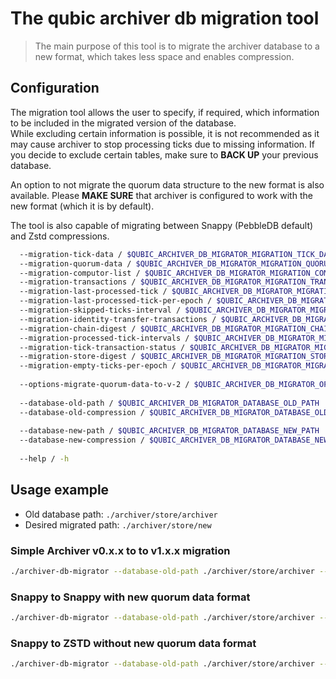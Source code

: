 # The qubic archiver db migration tool

> The main purpose of this tool is to migrate the archiver database to a new format, which takes less space and enables compression.

## Configuration

The migration tool allows the user to specify, if required, which information to be included in the migrated version of the database.  
While excluding certain information is possible, it is not recommended as it may cause archiver to stop processing ticks due to missing information. 
If you decide to exclude certain tables, make sure to **BACK UP** your previous database.  

An option to not migrate the quorum data structure to the new format is also available.
Please **MAKE SURE** that archiver is configured to work with the new format (which it is by default).

The tool is also capable of migrating between Snappy (PebbleDB default) and Zstd compressions.

```bash
  --migration-tick-data / $QUBIC_ARCHIVER_DB_MIGRATOR_MIGRATION_TICK_DATA                                            <bool>    (default: true)
  --migration-quorum-data / $QUBIC_ARCHIVER_DB_MIGRATOR_MIGRATION_QUORUM_DATA                                        <bool>    (default: true)
  --migration-computor-list / $QUBIC_ARCHIVER_DB_MIGRATOR_MIGRATION_COMPUTOR_LIST                                    <bool>    (default: true)
  --migration-transactions / $QUBIC_ARCHIVER_DB_MIGRATOR_MIGRATION_TRANSACTIONS                                      <bool>    (default: true)
  --migration-last-processed-tick / $QUBIC_ARCHIVER_DB_MIGRATOR_MIGRATION_LAST_PROCESSED_TICK                        <bool>    (default: true)
  --migration-last-processed-tick-per-epoch / $QUBIC_ARCHIVER_DB_MIGRATOR_MIGRATION_LAST_PROCESSED_TICK_PER_EPOCH    <bool>    (default: true)
  --migration-skipped-ticks-interval / $QUBIC_ARCHIVER_DB_MIGRATOR_MIGRATION_SKIPPED_TICKS_INTERVAL                  <bool>    (default: true)
  --migration-identity-transfer-transactions / $QUBIC_ARCHIVER_DB_MIGRATOR_MIGRATION_IDENTITY_TRANSFER_TRANSACTIONS  <bool>    (default: true)
  --migration-chain-digest / $QUBIC_ARCHIVER_DB_MIGRATOR_MIGRATION_CHAIN_DIGEST                                      <bool>    (default: true)
  --migration-processed-tick-intervals / $QUBIC_ARCHIVER_DB_MIGRATOR_MIGRATION_PROCESSED_TICK_INTERVALS              <bool>    (default: true)
  --migration-tick-transaction-status / $QUBIC_ARCHIVER_DB_MIGRATOR_MIGRATION_TICK_TRANSACTION_STATUS                <bool>    (default: true)
  --migration-store-digest / $QUBIC_ARCHIVER_DB_MIGRATOR_MIGRATION_STORE_DIGEST                                      <bool>    (default: true)
  --migration-empty-ticks-per-epoch / $QUBIC_ARCHIVER_DB_MIGRATOR_MIGRATION_EMPTY_TICKS_PER_EPOCH                    <bool>    (default: true)
  
  --options-migrate-quorum-data-to-v-2 / $QUBIC_ARCHIVER_DB_MIGRATOR_OPTIONS_MIGRATE_QUORUM_DATA_TO_V_2              <bool>    (default: true)
  
  --database-old-path / $QUBIC_ARCHIVER_DB_MIGRATOR_DATABASE_OLD_PATH                                                <string>  (default: ./storage/old)
  --database-old-compression / $QUBIC_ARCHIVER_DB_MIGRATOR_DATABASE_OLD_COMPRESSION                                  <string>  (default: Snappy)
  
  --database-new-path / $QUBIC_ARCHIVER_DB_MIGRATOR_DATABASE_NEW_PATH                                                <string>  (default: ./storage/new/zstd)
  --database-new-compression / $QUBIC_ARCHIVER_DB_MIGRATOR_DATABASE_NEW_COMPRESSION                                  <string>  (default: Zstd)
  
  --help / -h  

```


## Usage example

- Old database path: `./archiver/store/archiver`
- Desired migrated path: `./archiver/store/new`

### Simple Archiver v0.x.x to to v1.x.x migration
```bash
./archiver-db-migrator --database-old-path ./archiver/store/archiver --database-new-path ./archiver/store/new
```

### Snappy to Snappy with new quorum data format
```bash
./archiver-db-migrator --database-old-path ./archiver/store/archiver --database-new-path ./archiver/store/new --database-new-compression Snappy
```

### Snappy to ZSTD without new quorum data format
```bash
./archiver-db-migrator --database-old-path ./archiver/store/archiver --database-new-path ./archiver/store/new --options-migrate-quorum-data-to-v-2 false
```

